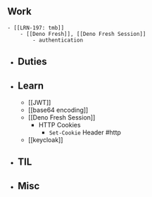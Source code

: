 ## Work
	- [[LRN-197: tmb]]
		- [[Deno Fresh]], [[Deno Fresh Session]]
			- authentication
- ## Duties
- ## Learn
	- [[JWT]]
	- [[base64 encoding]]
	- [[Deno Fresh Session]]
		- HTTP Cookies
			- `Set-Cookie` Header #http
	- [[keycloak]]
- ## TIL
- ## Misc